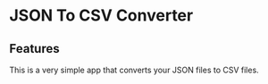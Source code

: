 <h1>JSON To CSV Converter</h1>
<h2>Features</h2>
This is a very simple app that converts your JSON files to CSV files.
